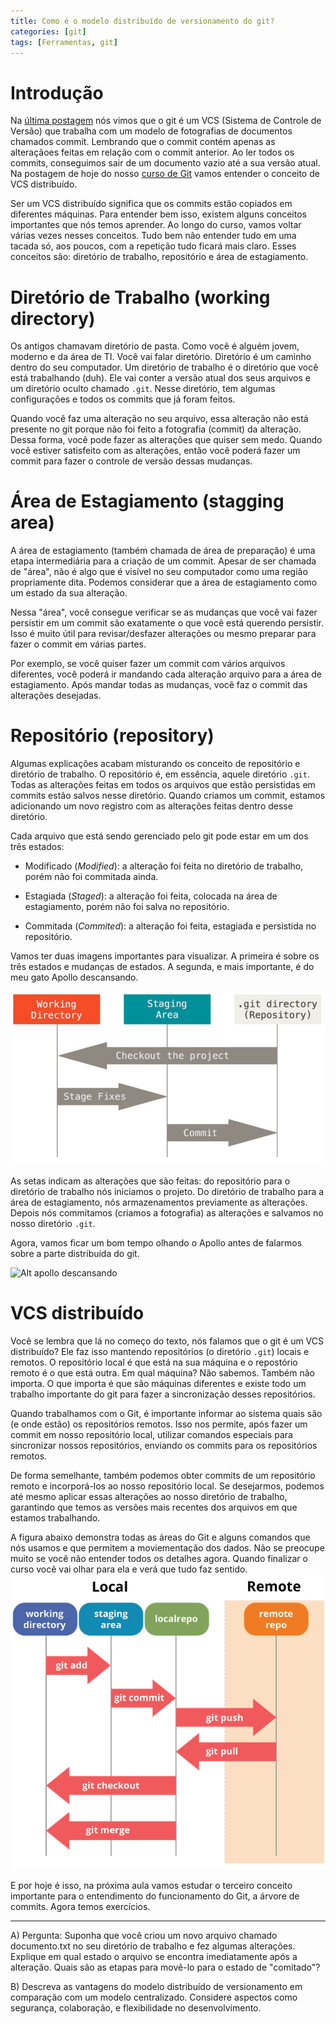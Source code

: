 ```yaml
---
title: Como é o modelo distribuído de versionamento do git?
categories: [git]
tags: [Ferramentas, git]
---
```


# Introdução
Na [última postagem]() nós vimos que o git é um VCS (Sistema de Controle de Versão) que trabalha com um modelo de fotografias de documentos chamados commit. 
Lembrando que o commit contém apenas as alteraçãoes feitas em relação com o commit anterior. Ao ler todos os commits, conseguimos sair de um documento vazio até a sua versão atual. 
Na postagem de hoje do nosso [curso de Git](/posts/introducao_curso_git) vamos entender o conceito de VCS distribuído. 

Ser um VCS distribuído significa que os commits estão copiados em diferentes máquinas. Para entender bem isso, existem alguns conceitos importantes que nós temos aprender. Ao longo do curso, vamos voltar várias vezes nesses conceitos. Tudo bem não entender tudo em uma tacada só, aos poucos, com a repetição tudo ficará mais claro. Esses conceitos são: diretório de trabalho, repositório e área de estagiamento. 

# Diretório de Trabalho (working directory)

Os antigos chamavam diretório de pasta. Como você é alguém jovem, moderno e da área de TI. Você vai falar diretório. Diretório é um caminho dentro do seu computador. Um diretório de trabalho é o diretório que você está trabalhando (duh). Ele vai conter a versão atual dos seus arquivos e um diretório oculto chamado `.git`. Nesse diretório, tem algumas configurações e todos os commits que já foram feitos. 

Quando você faz uma alteração no seu arquivo, essa alteração não está presente no git porque não foi feito a fotografia (commit) da alteração. Dessa forma, você pode fazer as alterações que quiser sem medo. Quando você estiver satisfeito com as alterações, então você poderá fazer um commit para fazer o controle de versão dessas mudanças.

# Área de Estagiamento (stagging area)

A área de estagiamento (também chamada de área de preparação) é uma etapa intermediária para a criação de um commit. Apesar de ser chamada de "área", não é algo que é visível no seu computador como uma região propriamente dita. Podemos considerar que a área de estagiamento como um estado da sua alteração.

Nessa "área", você consegue verificar se as mudanças que você vai fazer persistir em um commit são exatamente o que você está querendo persistir. Isso é muito útil para revisar/desfazer alterações ou mesmo preparar para fazer o commit em várias partes. 

Por exemplo, se você quiser fazer um commit com vários arquivos diferentes, você poderá ir mandando cada alteração arquivo para a área de estagiamento. Após mandar todas as mudanças, você faz o commit das alterações desejadas.

# Repositório (repository)

Algumas explicações acabam misturando os conceito de repositório e diretório de trabalho. O repositório é, em essência, aquele diretório `.git`. Todas as alterações feitas em todos os arquivos que estão persistidas em commits estão salvos nesse diretório. Quando criamos um commit, estamos adicionando um novo registro com as alterações feitas dentro desse diretório.

Cada arquivo que está sendo gerenciado pelo git pode estar em um dos três estados: 
* Modificado (*Modified*): a alteração foi feita no diretório de trabalho, porém não foi commitada ainda.


* Estagiada (*Staged*): a alteração foi feita, colocada na área de estagiamento, porém não foi salva no repositório.

* Commitada (*Commited*): a alteração foi feita, estagiada e persistida no repositório.

Vamos ter duas imagens importantes para visualizar. A primeira é sobre os três estados e mudanças de estados. A segunda, e mais importante, é do meu gato Apollo descansando.

![Alt 3 estados do git e suas transições](/images/git3stages.png)

As setas indicam as alterações que são feitas: do repositório para o diretório de trabalho nós iniciamos o projeto. Do diretório de trabalho para a área de estagiamento, nós armazenamentos previamente as alterações. Depois nós commitamos (criamos a fotografia) as alterações e salvamos no nosso diretório `.git`.

Agora, vamos ficar um bom tempo olhando o Apollo antes de falarmos sobre a parte distribuída do git.

![Alt apollo descansando](/images/apollo_descansando.png)


# VCS distribuído

Você se lembra que lá no começo do texto, nós falamos que o git é um VCS distribuído? Ele faz isso mantendo repositórios (o diretório `.git`) locais e remotos. O repositório local é que está na sua máquina e o repostório remoto é o que está outra. Em qual máquina? Não sabemos. Também não importa. O que importa é que são máquinas diferentes e existe todo um trabalho importante do git para fazer a sincronização desses repositórios.

Quando trabalhamos com o Git, é importante informar ao sistema quais são (e onde estão) os repositórios remotos. Isso nos permite, após fazer um commit em nosso repositório local, utilizar comandos especiais para sincronizar nossos repositórios, enviando os commits para os repositórios remotos.

De forma semelhante, também podemos obter commits de um repositório remoto e incorporá-los ao nosso repositório local. Se desejarmos, podemos até mesmo aplicar essas alterações ao nosso diretório de trabalho, garantindo que temos as versões mais recentes dos arquivos em que estamos trabalhando.

A figura abaixo demonstra todas as áreas do Git e alguns comandos que nós usamos e que permitem a moviementação dos dados. Não se preocupe muito se você não entender todos os detalhes agora. Quando finalizar o curso você vai olhar para ela e verá que tudo faz sentido. 
![Alt apollo descansando](/images/areas_git_comandos.png)

E por hoje é isso, na próxima aula vamos estudar o terceiro conceito importante para o entendimento do funcionamento do Git, a árvore de commits. Agora temos exercícios.

---
A) Pergunta: Suponha que você criou um novo arquivo chamado documento.txt no seu diretório de trabalho e fez algumas alterações. Explique em qual estado o arquivo se encontra imediatamente após a alteração. Quais são as etapas para movê-lo para o estado de "comitado"?

B) Descreva as vantagens do modelo distribuído de versionamento em comparação com um modelo centralizado. Considere aspectos como segurança, colaboração, e flexibilidade no desenvolvimento.
